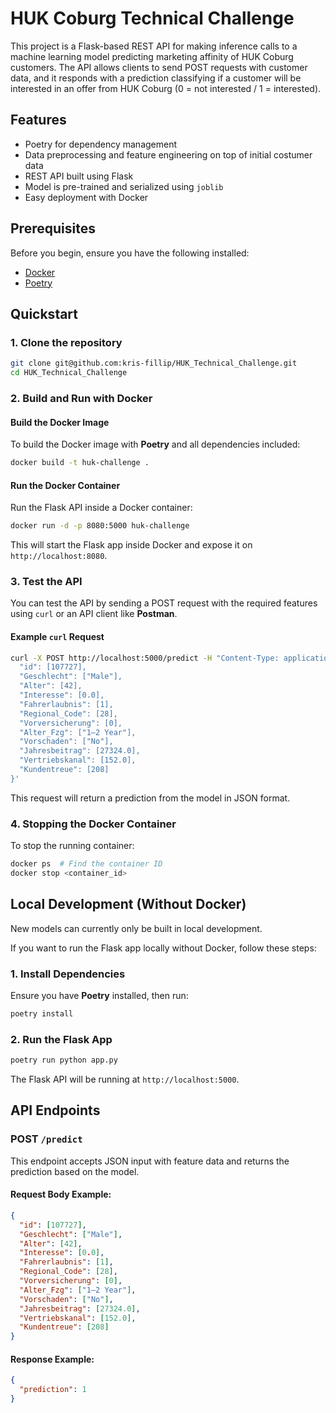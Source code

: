 
# HUK Coburg Technical Challenge

This project is a Flask-based REST API for making inference calls to a machine learning model predicting marketing affinity of HUK Coburg customers.
The API allows clients to send POST requests with customer data, and it responds with a prediction classifying if a customer will be interested in an offer from HUK Coburg (0 = not interested / 1 = interested).

## Features

- Poetry for dependency management
- Data preprocessing and feature engineering on top of initial costumer data
- REST API built using Flask
- Model is pre-trained and serialized using `joblib`
- Easy deployment with Docker

## Prerequisites

Before you begin, ensure you have the following installed:

- [Docker](https://docs.docker.com/get-docker/)
- [Poetry](https://python-poetry.org/docs/)


## Quickstart

### 1. Clone the repository

```bash
git clone git@github.com:kris-fillip/HUK_Technical_Challenge.git
cd HUK_Technical_Challenge
```

### 2. Build and Run with Docker

#### Build the Docker Image

To build the Docker image with **Poetry** and all dependencies included:

```bash
docker build -t huk-challenge .
```

#### Run the Docker Container

Run the Flask API inside a Docker container:

```bash
docker run -d -p 8080:5000 huk-challenge
```

This will start the Flask app inside Docker and expose it on `http://localhost:8080`.

### 3. Test the API

You can test the API by sending a POST request with the required features using `curl` or an API client like **Postman**.

#### Example `curl` Request

```bash
curl -X POST http://localhost:5000/predict -H "Content-Type: application/json" -d '{
  "id": [107727],
  "Geschlecht": ["Male"],
  "Alter": [42],
  "Interesse": [0.0],
  "Fahrerlaubnis": [1],
  "Regional_Code": [28],
  "Vorversicherung": [0],
  "Alter_Fzg": ["1–2 Year"],
  "Vorschaden": ["No"],
  "Jahresbeitrag": [27324.0],
  "Vertriebskanal": [152.0],
  "Kundentreue": [208]
}'
```

This request will return a prediction from the model in JSON format.

### 4. Stopping the Docker Container

To stop the running container:

```bash
docker ps  # Find the container ID
docker stop <container_id>
```

## Local Development (Without Docker)

New models can currently only be built in local development.

If you want to run the Flask app locally without Docker, follow these steps:

### 1. Install Dependencies

Ensure you have **Poetry** installed, then run:

```bash
poetry install
```

### 2. Run the Flask App

```bash
poetry run python app.py
```

The Flask API will be running at `http://localhost:5000`.

## API Endpoints

### POST `/predict`

This endpoint accepts JSON input with feature data and returns the prediction based on the model.

#### Request Body Example:

```json
{
  "id": [107727],
  "Geschlecht": ["Male"],
  "Alter": [42],
  "Interesse": [0.0],
  "Fahrerlaubnis": [1],
  "Regional_Code": [28],
  "Vorversicherung": [0],
  "Alter_Fzg": ["1–2 Year"],
  "Vorschaden": ["No"],
  "Jahresbeitrag": [27324.0],
  "Vertriebskanal": [152.0],
  "Kundentreue": [208]
}
```

#### Response Example:

```json
{
  "prediction": 1
}
```
